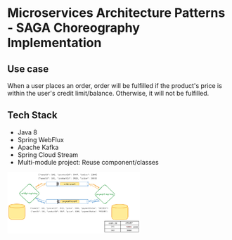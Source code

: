 # Microservices Architecture Patterns - SAGA Choreography Implementation

## Use case
When a user places an order, order will be fulfilled if the product's price is within the user's credit limit/balance. Otherwise, it will not be fulfilled. 

## Tech Stack
- Java 8
- Spring WebFlux
- Apache Kafka
- Spring Cloud Stream
- Multi-module project: Reuse component/classes

<img src="assets/saga pattern.PNG" alt="ci cd" style="width: 60%;">
